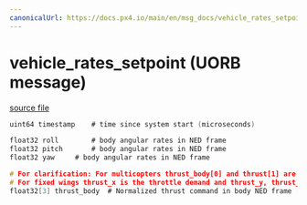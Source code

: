 ```yaml
---
canonicalUrl: https://docs.px4.io/main/en/msg_docs/vehicle_rates_setpoint
---
```


# vehicle_rates_setpoint (UORB message)



[source file](https://github.com/PX4/PX4-Autopilot/blob/release/1.13/msg/vehicle_rates_setpoint.msg)

```c
uint64 timestamp	# time since system start (microseconds)

float32 roll		# body angular rates in NED frame
float32 pitch		# body angular rates in NED frame
float32 yaw		# body angular rates in NED frame

# For clarification: For multicopters thrust_body[0] and thrust[1] are usually 0 and thrust[2] is the negative throttle demand.
# For fixed wings thrust_x is the throttle demand and thrust_y, thrust_z will usually be zero.
float32[3] thrust_body	# Normalized thrust command in body NED frame [-1,1]

```
